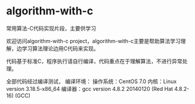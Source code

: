 # algorithm-with-c
常用算法-C代码实现片段，主要供学习

欢迎访问algorithm-with-c project，algorithm-with-c主要是帮助算法学习理解，边学习算法理论边用C代码来实现。

代码基于标准C，程序执行请自行编译，代码重点在于理解算法，不进行异常处理。

全部代码经过编译测试， 编译环境：
操作系统：CentOS 7.0
内核：Linux version 3.18.5-x86_64
编译器：gcc version 4.8.2 20140120 (Red Hat 4.8.2-16) (GCC) 
